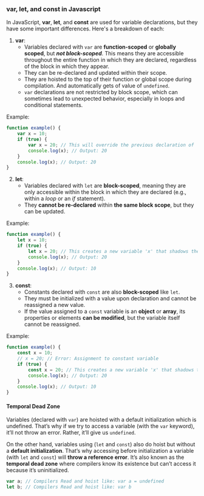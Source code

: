 ### var, let, and const in Javascript


In JavaScript, **var**, **let**, and **const** are used for variable declarations, but they have some important differences. Here's a breakdown of each:

1. **var**:
    * Variables declared with `var` are **function-scoped** or **globally scoped**, but ***not block-scoped***. This means they are accessible throughout the entire function in which they are declared, regardless of the block in which they appear.
    * They can be re-declared and updated within their scope.
    * They are hoisted to the top of their function or global scope during compilation. And automatically gets of value of `undefined`.
    * `var` declarations are not restricted by block scope, which can sometimes lead to unexpected behavior, especially in loops and conditional statements.

Example:

```javascript
function example() {
    var x = 10;
    if (true) {
        var x = 20; // This will override the previous declaration of 'x'
        console.log(x); // Output: 20
    }
    console.log(x); // Output: 20
}
```

2. **let**:
    * Variables declared with `let` are **block-scoped**, meaning they are only accessible within the block in which they are declared (e.g., within a *loop* or an *if* statement).
    * They **cannot be re-declared** within **the same block scope**, but they can be updated.

Example:

```javascript
function example() {
    let x = 10;
    if (true) {
        let x = 20; // This creates a new variable 'x' that shadows the outer one
        console.log(x); // Output: 20
    }
    console.log(x); // Output: 10
}
```

3. **const**:
    * Constants declared with `const` are also **block-scoped** like `let`.
    * They must be initialized with a value upon declaration and cannot be reassigned a new value.
    * If the value assigned to a `const` variable is an **object** or **array**, its properties or elements **can be modified**, but the variable itself cannot be reassigned.

Example:

```javascript
function example() {
    const x = 10;
    // x = 20; // Error: Assignment to constant variable
    if (true) {
        const x = 20; // This creates a new variable 'x' that shadows the outer one
        console.log(x); // Output: 20
    }
    console.log(x); // Output: 10
}
```

#### Temporal Dead Zone
Variables (declared with `var`) are hoisted with a default initialization which is undefined. That’s why if we try to access a variable (with the `var` keyword), it’ll not throw an error. Rather, it’ll give us `undefined`.

On the other hand, variables using (`let` and `const`) also do hoist but without a **default initialization**. That’s why accessing before initialization a variable (with `let` and `const`) will **throw a reference error**. It’s also known as the **temporal dead zone** where compilers know its existence but can’t access it because it’s uninitialized.

```javascript
var a; // Compilers Read and hoist like: var a = undefined
let b; // Compilers Read and hoist like: var b
```